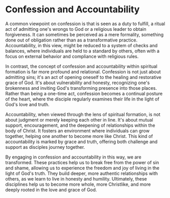 # Confession and Accountability

A common viewpoint on confession is that is seen as a duty to fulfill, a ritual act of admitting one's wrongs to God or
a religious leader to obtain forgiveness. It can sometimes be perceived as a mere formality, something done out of
obligation rather than as a transformative practice. Accountability, in this view, might be reduced to a system of
checks and balances, where individuals are held to a standard by others, often with a focus on external behavior and
compliance with religious rules.

In contrast, the concept of confession and accountability within spiritual formation is far more profound and
relational. Confession is not just about admitting sins; it's an act of opening oneself to the healing and restorative
grace of God. It's about vulnerability and honesty, recognizing one's brokenness and inviting God's transforming
presence into those places. Rather than being a one-time act, confession becomes a continual posture of the heart, where
the disciple regularly examines their life in the light of God's love and truth.

Accountability, when viewed through the lens of spiritual formation, is not about judgment or merely keeping each other
in line. It's about mutual support, encouragement, and the deepening of relationships within the body of Christ. It
fosters an environment where individuals can grow together, helping one another to become more like Christ. This kind of
accountability is marked by grace and truth, offering both challenge and support as disciples journey together.

By engaging in confession and accountability in this way, we are transformed. These practices help us to break free from
the power of sin and shame, allowing us to experience the freedom and joy of living in the light of God's truth. They
build deeper, more authentic relationships with others, as we learn to live in honesty and humility. Ultimately, these
disciplines help us to become more whole, more Christlike, and more deeply rooted in the love and grace of God.


